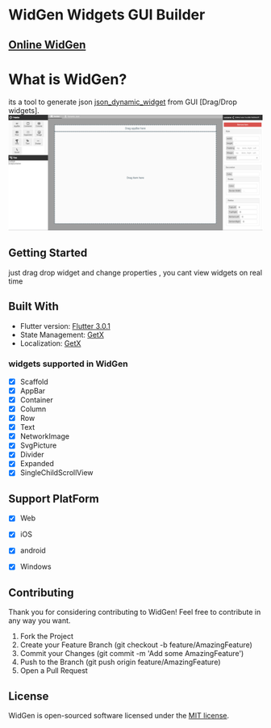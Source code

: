 # WidGen  Widgets GUI  Builder
<!-- A new Flutter project. -->
## [Online WidGen](https://mohammedalimoor.github.io/WidGen/)
# What is WidGen?
its a tool to generate json [json_dynamic_widget](https://github.com/peiffer-innovations/json_dynamic_widget) from GUI [Drag/Drop widgets].
![screenShot](https://raw.githubusercontent.com/MohammedAlimoor/WidGen/main/image.png)
## Getting Started
just drag drop widget  and change properties  , you cant view  widgets on real time

## Built With 
- Flutter version: [Flutter 3.0.1](https://flutter.dev/)
- State Management: [GetX](https://github.com/jonataslaw/getx)
- Localization: [GetX](https://github.com/jonataslaw/getx)

### widgets supported in WidGen  

- [x] Scaffold
- [x] AppBar
- [x] Container
- [x] Column
- [x] Row
- [x] Text
- [x] NetworkImage
- [x] SvgPicture
- [x] Divider
- [x] Expanded
- [x] SingleChildScrollView

## Support PlatForm  

- [x] Web
- [x] iOS
- [x] android
- [x] Windows


## Contributing

Thank you for considering contributing to WidGen! Feel free to contribute in any way you want.

1. Fork the Project
2. Create your Feature Branch (git checkout -b feature/AmazingFeature)
3. Commit your Changes (git commit -m 'Add some AmazingFeature')
4. Push to the Branch (git push origin feature/AmazingFeature)
5. Open a Pull Request

## License

WidGen is open-sourced software licensed under the [MIT license](https://opensource.org/licenses/MIT).
